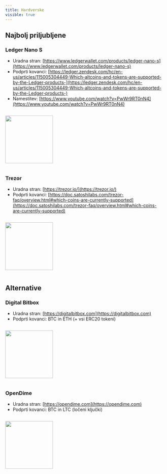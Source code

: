 ```yaml
---
title: Hardverske
visible: true
---
```


## Najbolj priljubljene

### Ledger Nano S
- Uradna stran: [https://www.ledgerwallet.com/products/ledger-nano-s](https://www.ledgerwallet.com/products/ledger-nano-s)
- Podprti kovanci: [https://ledger.zendesk.com/hc/en-us/articles/115005304449-Which-altcoins-and-tokens-are-supported-by-the-Ledger-products-](https://ledger.zendesk.com/hc/en-us/articles/115005304449-Which-altcoins-and-tokens-are-supported-by-the-Ledger-products-)
- Namestitev: [https://www.youtube.com/watch?v=PwWr9RT0nN4](https://www.youtube.com/watch?v=PwWr9RT0nN4)
<img src="https://www.ledgerwallet.com/images/products/lns/ledger-nano-s-large.png" width="150" style="margin: 1em 0">

### Trezor
- Uradna stran: [https://trezor.io/](https://trezor.io/)
- Podprti kovanci: [https://doc.satoshilabs.com/trezor-faq/overview.html#which-coins-are-currently-supported](https://doc.satoshilabs.com/trezor-faq/overview.html#which-coins-are-currently-supported)
<img src="https://cryptoasylum.com/wp-content/uploads/2017/08/trezor_black_white_pt2.jpg" width="150" style="margin: 1em 0">

## Alternative

### Digital Bitbox
- Uradna stran: [https://digitalbitbox.com](https://digitalbitbox.com)
- Podprti kovanci: BTC in ETH (+ vsi ERC20 tokeni)
<img src="https://cryptoasylum.com/wp-content/uploads/2017/09/DBB-SD1200x800-1.jpg" width="150" style="margin: 1em 0">

### OpenDime
- Uradna stran: [https://opendime.com](https://opendime.com)
- Podprti kovanci: BTC in LTC (ločeni ključki)
<img src="https://news.bitcoin.com/wp-content/uploads/2016/12/opendime2.png" width="150" style="margin: 1em 0">